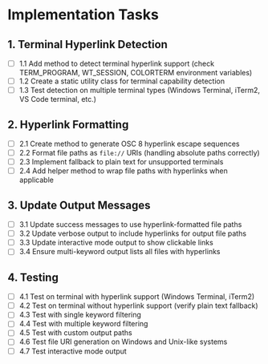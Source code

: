 # Implementation Tasks

## 1. Terminal Hyperlink Detection
- [ ] 1.1 Add method to detect terminal hyperlink support (check TERM_PROGRAM, WT_SESSION, COLORTERM environment variables)
- [ ] 1.2 Create a static utility class for terminal capability detection
- [ ] 1.3 Test detection on multiple terminal types (Windows Terminal, iTerm2, VS Code terminal, etc.)

## 2. Hyperlink Formatting
- [ ] 2.1 Create method to generate OSC 8 hyperlink escape sequences
- [ ] 2.2 Format file paths as `file://` URIs (handling absolute paths correctly)
- [ ] 2.3 Implement fallback to plain text for unsupported terminals
- [ ] 2.4 Add helper method to wrap file paths with hyperlinks when applicable

## 3. Update Output Messages
- [ ] 3.1 Update success messages to use hyperlink-formatted file paths
- [ ] 3.2 Update verbose output to include hyperlinks for output file paths
- [ ] 3.3 Update interactive mode output to show clickable links
- [ ] 3.4 Ensure multi-keyword output lists all files with hyperlinks

## 4. Testing
- [ ] 4.1 Test on terminal with hyperlink support (Windows Terminal, iTerm2)
- [ ] 4.2 Test on terminal without hyperlink support (verify plain text fallback)
- [ ] 4.3 Test with single keyword filtering
- [ ] 4.4 Test with multiple keyword filtering
- [ ] 4.5 Test with custom output paths
- [ ] 4.6 Test file URI generation on Windows and Unix-like systems
- [ ] 4.7 Test interactive mode output
